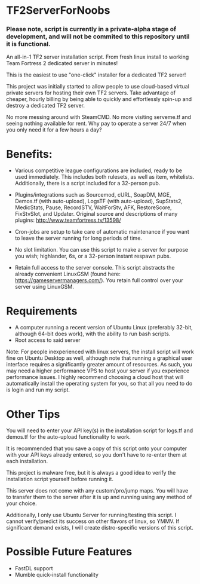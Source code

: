 # TF2ServerForNoobs

### Please note, script is currently in a private-alpha stage of development, and will not be commited to this repository until it is functional.

An all-in-1 TF2 server installation script. From fresh linux install to working Team Fortress 2 dedicated server in minutes!

This is the easiest to use "one-click" installer for a dedicated TF2 server!

This project was initially started to allow people to use cloud-based virtual private servers for hosting their own TF2 servers. Take advantage of cheaper, hourly billing by being able to quickly and effortlessly spin-up and destroy a dedicated TF2 server.

No more messing around with SteamCMD. No more visiting serveme.tf and seeing nothing available for rent. Why pay to operate a server 24/7 when you only need it for a few hours a day?

# Benefits:

- Various competitive league configurations are included, ready to be used immediately. This includes both rulesets, as well as item, whitelists. Additionally, there is a script included for a 32-person pub.

- Plugins/integrations such as Sourcemod, cURL, SoapDM, MGE, Demos.tf (with auto-upload), LogsTF (with auto-upload), SupStats2, MedicStats, Pause, RecordSTV, WaitForStv, AFK, RestoreScore, FixStvSlot, and Updater. Original source and descriptions of many plugins: http://www.teamfortress.tv/13598/

- Cron-jobs are setup to take care of automatic maintenance if you want to leave the server running for long periods of time.

- No slot limitation. You can use this script to make a server for purpose you wish; highlander, 6s, or a 32-person instant respawn pubs.

- Retain full access to the server console. This script abstracts the already convenient LinuxGSM (found here: https://gameservermanagers.com/). You retain full control over your server using LinuxGSM.

# Requirements

- A computer running a recent version of Ubuntu Linux (preferably 32-bit, although 64-bit does work), with the ability to run bash scripts.
- Root access to said server

Note: For people inexperienced with linux servers, the install script will work fine on Ubuntu Desktop as well, although note that running a graphical user interface requires a significantly greater amount of resources. As such, you may need a higher performance VPS to host your server if you experience performance issues. I highly recommend choosing a cloud host that will automatically install the operating system for you, so that all you need to do is login and run my script.

# Other Tips

You will need to enter your API key(s) in the installation script for logs.tf and demos.tf for the auto-upload functionality to work.

It is recommended that you save a copy of this script onto your computer with your API keys already entered, so you don't have to re-enter them at each installation. 

This project is malware free, but it is always a good idea to verify the installation script yourself before running it.

This server does not come with any custom/pro/jump maps. You will have to transfer them to the server after it is up and running using any method of your choice.

Additionally, I only use Ubuntu Server for running/testing this script. I cannot verify/predict its success on other flavors of linux, so YMMV. If significant demand exists, I will create distro-specific versions of this script.

# Possible Future Features
- FastDL support
- Mumble quick-install functionality
